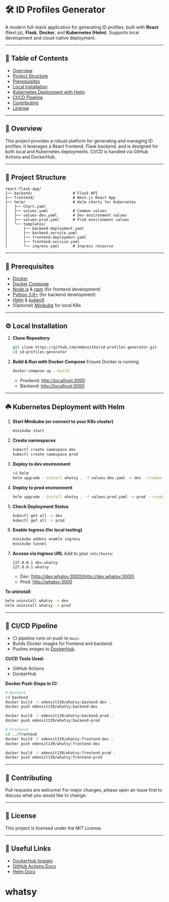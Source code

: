 # 🛠️ ID Profiles Generator

A modern full-stack application for generating ID profiles, built with **React** (Next.js), **Flask**, **Docker**, and **Kubernetes (Helm)**. Supports local development and cloud-native deployment.

---

## 📑 Table of Contents
- [Overview](#overview)
- [Project Structure](#project-structure)
- [Prerequisites](#prerequisites)
- [Local Installation](#local-installation)
- [Kubernetes Deployment with Helm](#kubernetes-deployment-with-helm)
- [CI/CD Pipeline](#cicd-pipeline)
- [Contributing](#contributing)
- [License](#license)

---

## 📝 Overview
This project provides a robust platform for generating and managing ID profiles. It leverages a React frontend, Flask backend, and is designed for both local and Kubernetes deployments. CI/CD is handled via GitHub Actions and DockerHub.

---

## 📁 Project Structure
```
react-flask-app/
├── backend/                  # Flask API
├── frontend/                 # Next.js React App
├── helm/                     # Helm charts for Kubernetes
│   ├── Chart.yaml
│   ├── values.yaml           # Common values
│   ├── values-dev.yaml       # Dev environment values
│   ├── values-prod.yaml      # Prod environment values
│   └── templates/
│       ├── backend-deployment.yaml
│       ├── backend-service.yaml
│       ├── frontend-deployment.yaml
│       ├── frontend-service.yaml
│       └── ingress.yaml      # Ingress resource
```

---

## 🚦 Prerequisites
- [Docker](https://www.docker.com/)
- [Docker Compose](https://docs.docker.com/compose/)
- [Node.js](https://nodejs.org/) & [npm](https://www.npmjs.com/) (for frontend development)
- [Python 3.8+](https://www.python.org/) (for backend development)
- [Helm](https://helm.sh/) & [kubectl](https://kubernetes.io/docs/tasks/tools/)
- (Optional) [Minikube](https://minikube.sigs.k8s.io/docs/) for local K8s

---

## ⚙️ Local Installation

1. **Clone Repository**
   ```bash
   git clone https://github.com/edensitko/id-profiles-generator.git
   cd id-profiles-generator
   ```
2. **Build & Run with Docker Compose**
   Ensure Docker is running.
   ```bash
   docker-compose up --build
   ```
   - Frontend: [http://localhost:3000](http://localhost:3000)
   - Backend: [http://localhost:5000](http://localhost:5000)

---

## ☘️ Kubernetes Deployment with Helm

1. **Start Minikube (or connect to your K8s cluster)**
   ```bash
   minikube start
   ```
2. **Create namespaces**
   ```bash
   kubectl create namespace dev
   kubectl create namespace prod
   ```
3. **Deploy to dev environment**
   ```bash
   cd helm
   helm upgrade --install whatsy . -f values-dev.yaml -n dev --create-namespace
   ```
4. **Deploy to prod environment**
   ```bash
   helm upgrade --install whatsy . -f values-prod.yaml -n prod --create-namespace
   ```
5. **Check Deployment Status**
   ```bash
   kubectl get all -n dev
   kubectl get all -n prod
   ```
6. **Enable Ingress (for local testing)**
   ```bash
   minikube addons enable ingress
   minikube tunnel
   ```
7. **Access via Ingress URL**
   Add to your `/etc/hosts`:
   ```
   127.0.0.1 dev.whatsy
   127.0.0.1 whatsy
   ```
   - Dev: [http://dev.whatsy:3000](http://dev.whatsy:3000)
   - Prod: [http://whatsy:3000](http://whatsy:3000)

**To uninstall:**
```bash
helm uninstall whatsy -n dev
helm uninstall whatsy -n prod
```

---

## 🚀 CI/CD Pipeline
- CI pipeline runs on push to `main`.
- Builds Docker images for frontend and backend.
- Pushes images to [DockerHub](https://hub.docker.com/r/edensit139/whatsy).

**CI/CD Tools Used:**
- GitHub Actions
- DockerHub

**Docker Push Steps in CI:**
```bash
# Backend
cd backend
docker build -t edensit139/whatsy:backend-dev .
docker push edensit139/whatsy:backend-dev

docker build -t edensit139/whatsy:backend-prod .
docker push edensit139/whatsy:backend-prod

# Frontend
cd ../frontend
docker build -t edensit139/whatsy:frontend-dev .
docker push edensit139/whatsy:frontend-dev

docker build -t edensit139/whatsy:frontend-prod .
docker push edensit139/whatsy:frontend-prod
```

---

## 🤝 Contributing
Pull requests are welcome! For major changes, please open an issue first to discuss what you would like to change.

---

## 📄 License
This project is licensed under the MIT License.

---

## 🔗 Useful Links
- [DockerHub Images](https://hub.docker.com/r/edensit139/whatsy)
- [GitHub Actions Docs](https://docs.github.com/en/actions)
- [Helm Docs](https://helm.sh/docs/)
# whatsy
